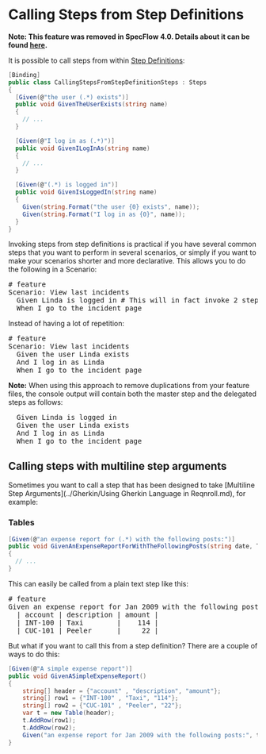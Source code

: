 # Calling Steps from Step Definitions

**Note: This feature was removed in SpecFlow 4.0. Details about it can be found [here](https://github.com/reqnroll/Reqnroll/issues/1733).**

It is possible to call steps from within [Step Definitions](Step-Definitions.md):

``` csharp
[Binding]
public class CallingStepsFromStepDefinitionSteps : Steps
{
  [Given(@"the user (.*) exists")]
  public void GivenTheUserExists(string name)
  {
    // ...
  }

  [Given(@"I log in as (.*)")]
  public void GivenILogInAs(string name)
  {
    // ...
  }

  [Given(@"(.*) is logged in")]
  public void GivenIsLoggedIn(string name)
  {
    Given(string.Format("the user {0} exists", name));
    Given(string.Format("I log in as {0}", name));
  }
}
```

Invoking steps from step definitions is practical if you have several common steps that you want to perform in several scenarios, or simply if you want to make your scenarios shorter and more declarative. This allows you to do the following in a Scenario:

<pre>
# feature
Scenario: View last incidents
  Given Linda is logged in # This will in fact invoke 2 step definitions
  When I go to the incident page
</pre>

Instead of having a lot of repetition:

<pre>
# feature
Scenario: View last incidents
  Given the user Linda exists
  And I log in as Linda
  When I go to the incident page
</pre>

**Note:** When using this approach to remove duplications from your feature files, the console output will contain both the master step and the delegated steps as follows:

<pre>
  Given Linda is logged in
  Given the user Linda exists
  And I log in as Linda
  When I go to the incident page
</pre>

## Calling steps with multiline step arguments  

Sometimes you want to call a step that has been designed to take [Multiline Step Arguments](../Gherkin/Using Gherkin Language in Reqnroll.md), for example:

### Tables

```c#
[Given(@"an expense report for (.*) with the following posts:")]
public void GivenAnExpenseReportForWithTheFollowingPosts(string date, Table postTable)
{
  // ...
}
```

This can easily be called from a plain text step like this:

<pre>
# feature
Given an expense report for Jan 2009 with the following posts:
  | account | description | amount |
  | INT-100 | Taxi        |    114 |
  | CUC-101 | Peeler      |     22 |
</pre>

But what if you want to call this from a step definition? There are a couple of ways to do this:

```c#
[Given(@"A simple expense report")]
public void GivenASimpleExpenseReport()
{
    string[] header = {"account" , "description", "amount"};
    string[] row1 = {"INT-100" , "Taxi", "114"};
    string[] row2 = {"CUC-101" , "Peeler", "22"};
    var t = new Table(header);
    t.AddRow(row1);
    t.AddRow(row2);
    Given("an expense report for Jan 2009 with the following posts:", t);
}
```
